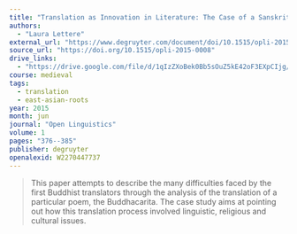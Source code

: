 ```yaml
---
title: "Translation as Innovation in Literature: The Case of a Sanskrit Buddhist Poem Translated Into Chinese"
authors:
  - "Laura Lettere"
external_url: "https://www.degruyter.com/document/doi/10.1515/opli-2015-0008/pdf"
source_url: "https://doi.org/10.1515/opli-2015-0008"
drive_links:
  - "https://drive.google.com/file/d/1qIzZXoBek0Bb5sOuZ5kE42oF3EXpCIjg/view?usp=drivesdk"
course: medieval
tags:
  - translation
  - east-asian-roots
year: 2015
month: jun
journal: "Open Linguistics"
volume: 1
pages: "376--385"
publisher: degruyter
openalexid: W2270447737
---
```


> This paper attempts to describe the many difficulties faced by the first Buddhist translators through the analysis of the translation of a particular poem, the Buddhacarita.
> The case study aims at pointing out how this translation process involved linguistic, religious and cultural issues.

